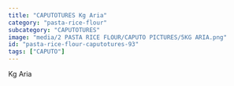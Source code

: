 ```yaml
---
title: "CAPUTOTURES Kg Aria"
category: "pasta-rice-flour"
subcategory: "CAPUTOTURES"
image: "media/2 PASTA RICE FLOUR/CAPUTO PICTURES/5KG ARIA.png"
id: "pasta-rice-flour-caputotures-93"
tags: ["CAPUTO"]
---
```


Kg Aria
